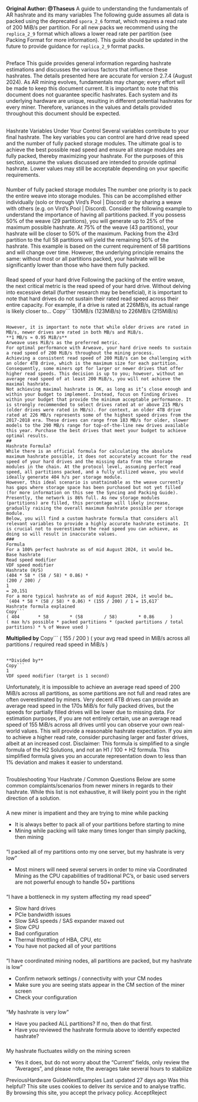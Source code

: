 **Original Author: @Thaseus**
A guide to understanding the fundamentals of AR hashrate and its many variables
The following guide assumes all data is packed using the deprecated `spora_2_6` format, which requires a read rate of 200 MiB/s per partition. For all new packs we recommend using the `replica_2_9` format which allows a lower read rate per partition (see Packing Format for more information).
This guide should be updated in the future to provide guidance for `replica_2_9` format packs.
## 
Preface
This guide provides general information regarding hashrate estimations and discusses the various factors that influence these hashrates. The details presented here are accurate for version 2.7.4 (August 2024). As AR mining evolves, fundamentals may change; every effort will be made to keep this document current.
It is important to note that this document does not guarantee specific hashrates. Each system and its underlying hardware are unique, resulting in different potential hashrates for every miner. Therefore, variances in the values and details provided throughout this document should be expected.
## 
Hashrate Variables Under Your Control
Several variables contribute to your final hashrate. The key variables you can control are hard drive read speed and the number of fully packed storage modules. The ultimate goal is to achieve the best possible read speed and ensure all storage modules are fully packed, thereby maximizing your hashrate. For the purposes of this section, assume the values discussed are intended to provide optimal hashrate. Lower values may still be acceptable depending on your specific requirements.
### 
Number of fully packed storage modules
The number one priority is to pack the entire weave into storage modules. This can be accomplished either individually (solo or through Vird’s Pool | Discord) or by sharing a weave with others (e.g. on Vird’s Pool | Discord).
Consider the following example to understand the importance of having all partitions packed. If you possess 50% of the weave (29 partitions), you will generate up to 25% of the maximum possible hashrate. At 75% of the weave (43 partitions), your hashrate will be closer to 50% of the maximum. Packing from the 43rd partition to the full 58 partitions will yield the remaining 50% of the hashrate.
This example is based on the current requirement of 58 partitions and will change over time. However, the underlying principle remains the same: without most or all partitions packed, your hashrate will be significantly lower than those who have them fully packed.
### 
Read speed of your hard drive
Following the packing of the entire weave, the next critical metric is the read speed of your hard drive. Without delving into excessive detail (further research may be beneficial), it is important to note that hard drives do not sustain their rated read speed across their entire capacity. For example, if a drive is rated at 226MB/s, its actual range is likely closer to...
Copy```
   130MB/s (123MiB/s)   to   226MB/s (215MiB/s)
```

However, it is important to note that while older drives are rated in MB/s, newer drives are rated in both MB/s and MiB/s.
**1 MB/s ≈ 0.95 MiB/s**
Arweave uses MiB/s as the preferred metric.
For optimal performance with Arweave, your hard drive needs to sustain a read speed of 200 MiB/s throughout the mining process.
Achieving a consistent read speed of 200 MiB/s can be challenging with an older 4TB drive, which is the maximum size for each partition. Consequently, some miners opt for larger or newer drives that offer higher read speeds. This decision is up to you; however, without an average read speed of at least 200 MiB/s, you will not achieve the maximal hashrate.
Not achieving maximal hashrate is OK, as long as it’s close enough and within your budget to implement. Instead, focus on finding drives within your budget that provide the minimum acceptable performance. It is strongly recommended to select drives rated at or above 215 MB/s (older drives were rated in MB/s). For context, an older 4TB drive rated at 226 MB/s represents some of the highest speed drives from the 2017-2018 era. These drives can range from 183 MB/s for older, slower models to the 290 MB/s range for top-of-the-line new drives available this year. Purchase the best drives that meet your budget to achieve optimal results.
## 
Hashrate Formula?
While there is an official formula for calculating the absolute maximum hashrate possible, it does not accurately account for the read speed of your hard drives and the missing data from the storage modules in the chain. At the protocol level, assuming perfect read speed, all partitions packed, and a fully utilized weave, you would ideally generate 404 h/s per storage module.
However, this ideal scenario is unattainable as the weave currently has gaps where storage space has been purchased but not yet filled (for more information on this see the Syncing and Packing Guide). Presently, the network is 86% full. As new storage modules (partitions) are filled, this percentage will likely increase, gradually raising the overall maximum hashrate possible per storage module.
Below, you will find a custom hashrate formula that considers all relevant variables to provide a highly accurate hashrate estimate. It is crucial not to overestimate the read speed you can achieve, as doing so will result in inaccurate values.
### 
Formula
For a 100% perfect hashrate as of mid August 2024, it would be…
Base hashrate
Read speed modifier
VDF speed modifier
Hashrate (H/S)
(404 * 58 * (58 / 58) * 0.86) *
(200 / 200) /
1
= 20,151
For a more typical hashrate as of mid August 2024, it would be…
`(404 * 58 * (58 / 58) * 0.86) * (155 / 200) / 1 = 15,617`
Hashrate formula explained
Copy```
( 404       * 58        * (58        / 58)        * 0.86      )
( max h/s possible * packed partitions * (packed partitions / total partitions) * % of Weave used )
```

**Multiplied by**
Copy```
( 155                        / 200             )
( your avg read speed in MiB/s across all partitions / required read speed in MiB/s )
```

**Divided by**
Copy```
1
VDF speed modifier (target is 1 second)
```

Unfortunately, it is impossible to achieve an average read speed of 200 MiB/s across all partitions, as some partitions are not full and read rates are often overestimated by miners. Very decent 4TB drives can provide an average read speed in the 170s MiB/s for fully packed drives, but the speeds for partially filled drives will be lower due to missing data.
For estimation purposes, if you are not entirely certain, use an average read speed of 155 MiB/s across all drives until you can observe your own real-world values. This will provide a reasonable hashrate expectation. If you aim to achieve a higher read rate, consider purchasing larger and faster drives, albeit at an increased cost.
Disclaimer: This formula is simplified to a single formula of the H2 Solutions, and not an H1 / 100 + H2 formula. This simplified formula gives you an accurate representation down to less than 1% deviation and makes it easier to understand.
## 
Troubleshooting Your Hashrate / Common Questions
Below are some common complaints/scenarios from newer miners in regards to their hashrate. While this list is not exhaustive, it will likely point you in the right direction of a solution.
### 
A new miner is impatient and they are trying to mine while packing
  * It is always better to pack all of your partitions before starting to mine
  * Mining while packing will take many times longer than simply packing, then mining


### 
“I packed all of my partitions onto my one server, but my hashrate is very low”
  * Most miners will need several servers in order to mine via Coordinated Mining as the CPU capabilities of traditional PC’s, or basic used servers are not powerful enough to handle 50+ partitions


### 
“I have a bottleneck in my system affecting my read speed”
  * Slow hard drives
  * PCIe bandwidth issues
  * Slow SAS speeds / SAS expander maxed out
  * Slow CPU
  * Bad configuration
  * Thermal throttling of HBA, CPU, etc
  * You have not packed all of your partitions


### 
“I have coordinated mining nodes, all partitions are packed, but my hashrate is low”
  * Confirm network settings / connectivity with your CM nodes
  * Make sure you are seeing stats appear in the CM section of the miner screen
  * Check your configuration


### 
“My hashrate is very low”
  * Have you packed ALL partitions? If no, then do that first.
  * Have you reviewed the hashrate formula above to identify expected hashrate?


### 
My hashrate fluctuates wildly on the mining screen
  * Yes it does, but do not worry about the “Current” fields, only review the “Averages”, and please note, the averages take several hours to stabilize


PreviousHardware GuideNextExamples
Last updated 27 days ago
Was this helpful?
This site uses cookies to deliver its service and to analyse traffic. By browsing this site, you accept the privacy policy.
AcceptReject
